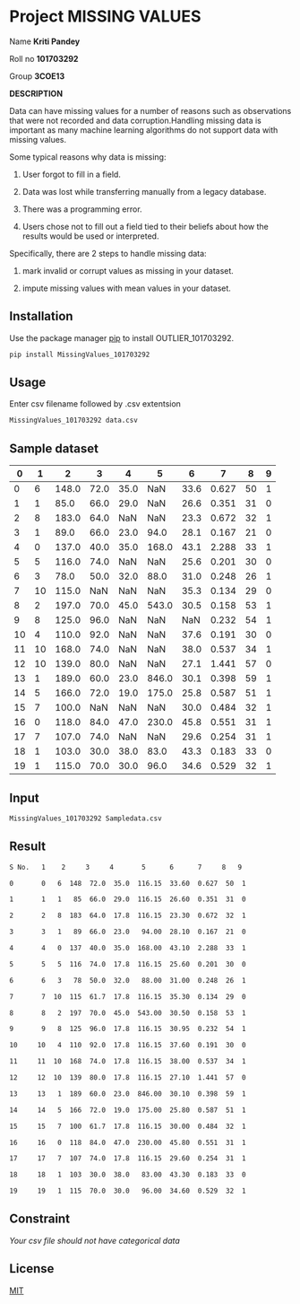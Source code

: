# Project MISSING VALUES

Name **Kriti Pandey** 

Roll no **101703292**

Group **3COE13**

**DESCRIPTION**

Data can have missing values for a number of reasons such as observations that were not recorded and data corruption.Handling missing data is important as many machine learning algorithms do not support data with missing values.

Some typical reasons why data is missing:

1) User forgot to fill in a field.

2) Data was lost while transferring manually from a legacy database.

3) There was a programming error.

4) Users chose not to fill out a field tied to their beliefs about how the results would be used or interpreted.

Specifically, there are 2 steps to handle missing data:

1) mark invalid or corrupt values as missing in your dataset.

2) impute missing values with mean values in your dataset.

## Installation

Use the package manager [pip](https://pip.pypa.io/en/stable/) to install OUTLIER_101703292.

```bash
pip install MissingValues_101703292
```

## Usage
Enter csv filename followed by .csv extentsion

```python
MissingValues_101703292 data.csv 
```
## Sample dataset

| 0  | 1  | 2     | 3    | 4    | 5     | 6    | 7     | 8  | 9 |
|----|----|-------|------|------|-------|------|-------|----|---|
| 0  | 6  | 148.0 | 72.0 | 35.0 | NaN   | 33.6 | 0.627 | 50 | 1 |
| 1  | 1  | 85.0  | 66.0 | 29.0 | NaN   | 26.6 | 0.351 | 31 | 0 |
| 2  | 8  | 183.0 | 64.0 | NaN  | NaN   | 23.3 | 0.672 | 32 | 1 |
| 3  | 1  | 89.0  | 66.0 | 23.0 | 94.0  | 28.1 | 0.167 | 21 | 0 |
| 4  | 0  | 137.0 | 40.0 | 35.0 | 168.0 | 43.1 | 2.288 | 33 | 1 |
| 5  | 5  | 116.0 | 74.0 | NaN  | NaN   | 25.6 | 0.201 | 30 | 0 |
| 6  | 3  | 78.0  | 50.0 | 32.0 | 88.0  | 31.0 | 0.248 | 26 | 1 |
| 7  | 10 | 115.0 | NaN  | NaN  | NaN   | 35.3 | 0.134 | 29 | 0 |
| 8  | 2  | 197.0 | 70.0 | 45.0 | 543.0 | 30.5 | 0.158 | 53 | 1 |
| 9  | 8  | 125.0 | 96.0 | NaN  | NaN   | NaN  | 0.232 | 54 | 1 |
| 10 | 4  | 110.0 | 92.0 | NaN  | NaN   | 37.6 | 0.191 | 30 | 0 |
| 11 | 10 | 168.0 | 74.0 | NaN  | NaN   | 38.0 | 0.537 | 34 | 1 |
| 12 | 10 | 139.0 | 80.0 | NaN  | NaN   | 27.1 | 1.441 | 57 | 0 |
| 13 | 1  | 189.0 | 60.0 | 23.0 | 846.0 | 30.1 | 0.398 | 59 | 1 |
| 14 | 5  | 166.0 | 72.0 | 19.0 | 175.0 | 25.8 | 0.587 | 51 | 1 |
| 15 | 7  | 100.0 | NaN  | NaN  | NaN   | 30.0 | 0.484 | 32 | 1 |
| 16 | 0  | 118.0 | 84.0 | 47.0 | 230.0 | 45.8 | 0.551 | 31 | 1 |
| 17 | 7  | 107.0 | 74.0 | NaN  | NaN   | 29.6 | 0.254 | 31 | 1 |
| 18 | 1  | 103.0 | 30.0 | 38.0 | 83.0  | 43.3 | 0.183 | 33 | 0 |
| 19 | 1  | 115.0 | 70.0 | 30.0 | 96.0  | 34.6 | 0.529 | 32 | 1 |

## Input

```bash
MissingValues_101703292 Sampledata.csv
```
 ## Result

 ```bash
S No.   1    2     3     4       5      6      7     8   9

0       0   6  148  72.0  35.0  116.15  33.60  0.627  50  1

1       1   1   85  66.0  29.0  116.15  26.60  0.351  31  0

2       2   8  183  64.0  17.8  116.15  23.30  0.672  32  1

3       3   1   89  66.0  23.0   94.00  28.10  0.167  21  0

4       4   0  137  40.0  35.0  168.00  43.10  2.288  33  1

5       5   5  116  74.0  17.8  116.15  25.60  0.201  30  0

6       6   3   78  50.0  32.0   88.00  31.00  0.248  26  1

7       7  10  115  61.7  17.8  116.15  35.30  0.134  29  0

8       8   2  197  70.0  45.0  543.00  30.50  0.158  53  1

9       9   8  125  96.0  17.8  116.15  30.95  0.232  54  1

10     10   4  110  92.0  17.8  116.15  37.60  0.191  30  0

11     11  10  168  74.0  17.8  116.15  38.00  0.537  34  1

12     12  10  139  80.0  17.8  116.15  27.10  1.441  57  0

13     13   1  189  60.0  23.0  846.00  30.10  0.398  59  1

14     14   5  166  72.0  19.0  175.00  25.80  0.587  51  1

15     15   7  100  61.7  17.8  116.15  30.00  0.484  32  1

16     16   0  118  84.0  47.0  230.00  45.80  0.551  31  1

17     17   7  107  74.0  17.8  116.15  29.60  0.254  31  1

18     18   1  103  30.0  38.0   83.00  43.30  0.183  33  0

19     19   1  115  70.0  30.0   96.00  34.60  0.529  32  1
 ```

## Constraint 
*Your csv file should not have categorical data*



## License
[MIT](https://choosealicense.com/licenses/mit/)